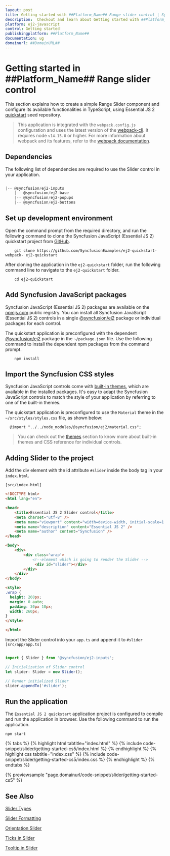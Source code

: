 ```yaml
---
layout: post
title: Getting started with ##Platform_Name## Range slider control | Syncfusion
description:  Checkout and learn about Getting started with ##Platform_Name## Range slider control of Syncfusion Essential JS 2 and more details.
platform: ej2-javascript
control: Getting started 
publishingplatform: ##Platform_Name##
documentation: ug
domainurl: ##DomainURL##
---
```


# Getting started in ##Platform_Name## Range slider control

This section explains how to create a simple Range Slider component and configure its available functionalities in TypeScript, using Essential JS 2 [quickstart](https://github.com/SyncfusionExamples/ej2-quickstart-webpack-) seed repository.

> This application is integrated with the `webpack.config.js` configuration and uses the latest version of the [webpack-cli](https://webpack.js.org/api/cli/#commands). It requires node `v14.15.0` or higher. For more information about webpack and its features, refer to the [webpack documentation](https://webpack.js.org/guides/getting-started/).


## Dependencies

The following list of dependencies are required to use the Slider control in your application.

```javascript

|-- @syncfusion/ej2-inputs
    |-- @syncfusion/ej2-base
    |-- @syncfusion/ej2-popups
    |-- @syncfusion/ej2-buttons

```

## Set up development environment

Open the command prompt from the required directory, and run the following command to clone the Syncfusion JavaScript (Essential JS 2) quickstart project from [GitHub](https://github.com/SyncfusionExamples/ej2-quickstart-webpack-).

```
    git clone https://github.com/SyncfusionExamples/ej2-quickstart-webpack- ej2-quickstart
```

After cloning the application in the `ej2-quickstart` folder, run the following command line to navigate to the `ej2-quickstart` folder.

```
    cd ej2-quickstart
```

## Add Syncfusion JavaScript packages

Syncfusion JavaScript (Essential JS 2) packages are available on the [npmjs.com](https://www.npmjs.com/~syncfusionorg) public registry. You can install all Syncfusion JavaScript (Essential JS 2) controls in a single [@syncfusion/ej2](https://www.npmjs.com/package/@syncfusion/ej2) package or individual packages for each control.

The quickstart application is preconfigured with the dependent [@syncfusion/ej2](https://www.npmjs.com/package/@syncfusion/ej2) package in the `~/package.json` file. Use the following command to install the dependent npm packages from the command prompt.

```
    npm install
```

## Import the Syncfusion CSS styles

Syncfusion JavaScript controls come with [built-in themes](https://ej2.syncfusion.com/documentation/appearance/theme/), which are available in the installed packages. It's easy to adapt the Syncfusion JavaScript controls to match the style of your application by referring to one of the built-in themes.

The quickstart application is preconfigured to use the `Material` theme in the `~/src/styles/styles.css` file, as shown below: 

```
  @import "../../node_modules/@syncfusion/ej2/material.css";
```

> You can check out the [themes](https://ej2.syncfusion.com/documentation/appearance/theme/) section to know more about built-in themes and CSS reference for individual controls.

## Adding Slider to the project

Add the div element with the id attribute `#slider` inside the body tag in your `index.html`.

`[src/index.html]`

```html
<!DOCTYPE html>
<html lang="en">

<head>
    <title>Essential JS 2 Slider control</title>
    <meta charset="utf-8" />
    <meta name="viewport" content="width=device-width, initial-scale=1.0, user-scalable=no" />
    <meta name="description" content="Essential JS 2" />
    <meta name="author" content="Syncfusion" />
</head>

<body>
    <div>
        <div class='wrap'>
            <!--element which is going to render the Slider -->
             <div id="slider"></div>
        </div>
    </div>
</body>

<style>
.wrap {
  height: 260px;
  margin: 0 auto;
  padding: 30px 10px;
  width: 260px;
}
</style>

</html>

```

Import the  Slider control into your `app.ts` and append it to `#slider`
`[src/app/app.ts]`

```ts

import { Slider } from '@syncfusion/ej2-inputs';

// Initialization of Slider control
let slider: Slider = new Slider();

// Render initialized Slider
slider.appendTo('#slider');

```

## Run the application

The `Essential JS 2 quickstart` application project is configured to compile and run the application in browser. Use the following command to run the application.

```
npm start
```

{% tabs %}
{% highlight html tabtitle="index.html" %}
{% include code-snippet/slider/getting-started-cs5/index.html %}
{% endhighlight %}
{% highlight css tabtitle="index.css" %}
{% include code-snippet/slider/getting-started-cs5/index.css %}
{% endhighlight %}
{% endtabs %}
          
{% previewsample "page.domainurl/code-snippet/slider/getting-started-cs5" %}

## See Also

[Slider Types](./types/)

[Slider Formatting](./format/)

[Orientation Slider](./orientation/)

[Ticks in Slider](./ticks/)

[Tooltip in Slider](./tooltip/)